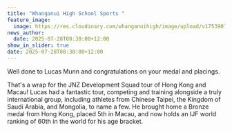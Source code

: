 ```yaml
---
title: "Whanganui High School Sports "
feature_image:
  image: https://res.cloudinary.com/whanganuihigh/image/upload/v1753907387/News/Lucas_Munn_JNZ_Development_Squad.jpg
news_author:
  date: 2025-07-28T08:30:00+12:00
show_in_slider: true
date: 2025-07-28T08:30:00+12:00
---
```

Well done to Lucas Munn and congratulations on your medal and placings. 

That's a wrap for the JNZ Development Squad tour of Hong Kong and Macau! Lucas had a fantastic tour, competing and training alongside a truly international group, including athletes from Chinese Taipei, the Kingdom of Saudi Arabia, and Mongolia, to name a few. He brought home a Bronze medal from Hong Kong, placed 5th in Macau, and now holds an IJF world ranking of 60th in the world for his age bracket.
